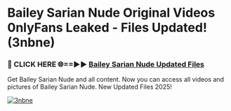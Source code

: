 # Bailey Sarian Nude Original Videos 0nlyFans Leaked - Files Updated! (3nbne)

<h3>🔴 CLICK HERE 🌐==►► <a href="https://tinyurl.com/52m3yx9h" rel="nofollow">Bailey Sarian Nude Updated Files</a></h3>

Get Bailey Sarian Nude and all content. Now you can access all videos and pictures of Bailey Sarian Nude. New Updated Files 2025!

[![3nbne](https://i.imgur.com/TnHtlc8.gif)](https://tinyurl.com/52m3yx9h)
